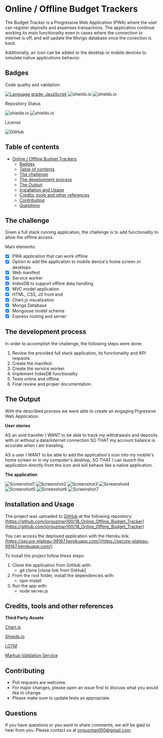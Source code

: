 # Online / Offline Budget Trackers

The Budget Tracker is a Progressive Web Application (PWA) where the user can register deposits and expenses transactions. The application continue working its main functionality even in cases where the connection to internet is off, and will update the Mongo database once the conection is back.

Additionally, an icon can be added to the desktop or mobile devices to simulate native applications behavior.

## Badges

Code quality and validation

[![Language grade: JavaScript](https://img.shields.io/lgtm/grade/javascript/g/jorguzman100/18_Online_Offline_Budget_Tracker.svg?logo=lgtm&logoWidth=18)](https://lgtm.com/projects/g/jorguzman100/18_Online_Offline_Budget_Tracker/context:javascript)
![shields.io](https://img.shields.io/github/languages/top/jorguzman100/18_Online_Offline_Budget_Tracker)
![shields.io](https://img.shields.io/w3c-validation/html?targetUrl=https%3A%2F%2Fjorguzman100.github.io%2F18_Online_Offline_Budget_Tracker%2F)

Repository Status

![shields.io](https://img.shields.io/badge/Repo%20Status-Finished-brightgreen)
![shields.io](https://img.shields.io/bitbucket/issues/jorguzman100/18_Online_Offline_Budget_Tracker)

License

![GitHub](https://img.shields.io/github/license/jorguzman100/18_Online_Offline_Budget_Tracker)

## Table of contents

- [Online / Offline Budget Trackers](#online--offline-budget-trackers)
  - [Badges](#badges)
  - [Table of contents](#table-of-contents)
  - [The challenge](#the-challenge)
  - [The development process](#the-development-process)
  - [The Output](#the-output)
  - [Installation and Usage](#installation-and-usage)
  - [Credits, tools and other references](#credits-tools-and-other-references)
  - [Contributing](#contributing)
  - [Questions](#questions)

## The challenge

Given a full stack running application, the challenge is to add functionality to allow the offline access.

Main elements:

- [x] PWA application that can work offline
- [x] Option to add the application to mobile device's home screen or desktops
- [x] Web manifest
- [x] Service worker
- [x] IndexDB to support offline data handling
- [x] MVC model application
- [x] HTML, CSS, JS front end
- [x] Chart.js visualization
- [x] Mongo Database
- [x] Mongoose model schema
- [x] Express routing and server

## The development process

In order to accomplish the challenge, the following steps were done:

1. Review the provided full stack application, its functionality and API requests.
2. Create the manifest.
3. Create the service worker.
4. Implement IndexDB functionality.
5. Tests online and offline.
6. Final review and proper documentation.

## The Output

With the described process we were able to create an engaging Prgressive Web Application.

**User stories**

AS an avid traveller I WANT to be able to track my withdrawals and deposits with or without a data/internet connection SO THAT my account balance is accurate when I am traveling.

AS a user I WANT to be able to add the application's icon into my mobile's home screen or in my computer's desktop, SO THAT I can launch the application directly from the icon and will behave like a native application.

**The application**

![Screenshot1](./assets/images/screenshot1.png)
![Screenshot2](./assets/images/screenshot2.png)
![Screenshot3](./assets/images/screenshot3.png)
![Screenshot4](./assets/images/screenshot4.png)
![Screenshot5](./assets/images/screenshot5.png)
![Screenshot6](./assets/images/screenshot6.png)
![Screenshot7](./assets/images/screenshot7.png)

## Installation and Usage

The project was uploaded to [GitHub](https://github.com/) at the following repository:
[https://github.com/jorguzman100/18_Online_Offline_Budget_Tracker](https://github.com/jorguzman100/18_Online_Offline_Budget_Tracker)

You can access the deployed application with the Heroku link:
[https://secure-plateau-99167.herokuapp.com/](https://secure-plateau-99167.herokuapp.com/)

To install the project follow these steps:

1. Clone the application from GitHub with:
   - git clone [clone link from GitHub]
2. From the root folder, install the dependencies with:
   - npm install
3. Run the app with:
   - node server.js

## Credits, tools and other references

**Third Party Assets**

[Chart.js](https://www.chartjs.org/)

[Shields.io](https://shields.io/)

[LGTM](https://lgtm.com/)

[Markup Validation Service](https://validator.w3.org/)

## Contributing

- Pull requests are welcome.
- For major changes, please open an issue first to discuss what you would like to change.
- Please make sure to update tests as appropriate.

## Questions

If you have questions or you want to share comments, we will be glad to hear from you. Please contact us at jorguzman100@gmail.com.
